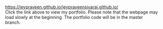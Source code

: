 https://jeypraveen.github.io/jeypraveensivaraj.github.io/  
Click the link above to view my portfolio. Please note that the webpage may load slowly at the beginning.
The portfolio code will be in the master branch.
